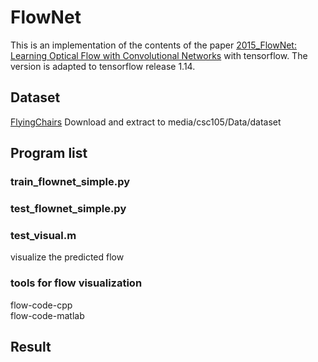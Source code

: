 # FlowNet
This is an implementation of the contents of the paper [2015_FlowNet: Learning Optical Flow with Convolutional Networks](https://arxiv.org/pdf/1504.06852) with tensorflow. The version is adapted to tensorflow release 1.14.
## Dataset
[FlyingChairs](https://lmb.informatik.uni-freiburg.de/data/FlyingChairs/FlyingChairs.zip)
Download and extract to media/csc105/Data/dataset
## Program list
### train_flownet_simple.py
### test_flownet_simple.py
### test_visual.m
visualize the predicted flow
### tools for flow visualization
flow-code-cpp  
flow-code-matlab  
## Result
